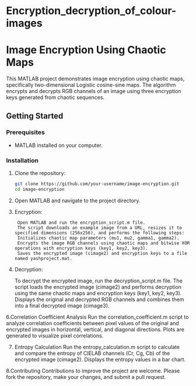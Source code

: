 # Encryption_decryption_of_colour-images
# Image Encryption Using Chaotic Maps

This MATLAB project demonstrates image encryption using chaotic maps, specifically two-dimensional Logistic cosine-sine maps. The algorithm encrypts and decrypts RGB channels of an image using three encryption keys generated from chaotic sequences.

## Getting Started

### Prerequisites

- MATLAB installed on your computer.

### Installation

1. Clone the repository:
   ```bash
   git clone https://github.com/your-username/image-encryption.git
   cd image-encryption
2. Open MATLAB and navigate to the project directory.
3. Encryption:
   
        Open MATLAB and run the encryption_script.m file.
        The script downloads an example image from a URL, resizes it to specified dimensions (256x256), and performs the following steps:
        Initializes chaotic map parameters (mu1, mu2, gamma1, gamma2).
        Encrypts the image RGB channels using chaotic maps and bitwise XOR operations with encryption keys (key1, key2, key3).
        Saves the encrypted image (cimage2) and encryption keys to a file named yashproject.mat.
   
5. Decryption:

      To decrypt the encrypted image, run the decryption_script.m file.
      The script loads the encrypted image (cimage2) and performs decryption using the same chaotic maps and encryption keys (key1, key2, key3).
      Displays the original and decrypted RGB channels and combines them into a final decrypted image (cimage3).
   
6.Correlation Coefficient Analysis
      Run the correlation_coefficient.m script to analyze correlation coefficients between pixel values of the original and encrypted images in horizontal, vertical, and diagonal directions.
      Plots are generated to visualize pixel correlations.

7. Entropy Calculation
      Run the entropy_calculation.m script to calculate and compare the entropy of CIELAB channels (Cr, Cg, Cb) of the encrypted image (cimage2).
      Displays the entropy values in a bar chart.

8.Contributing
      Contributions to improve the project are welcome. Please fork the repository, make your changes, and submit a pull request.
